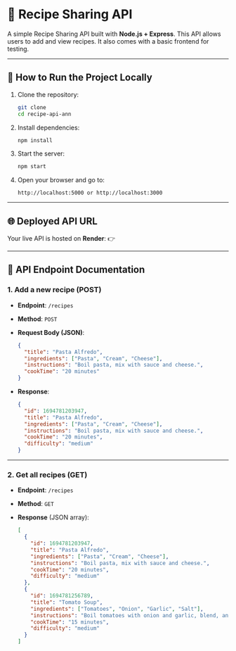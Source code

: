 # 🍲 Recipe Sharing API

A simple Recipe Sharing API built with **Node.js + Express**.
This API allows users to add and view recipes. It also comes with a basic frontend for testing.

---

## 🚀 How to Run the Project Locally

1. Clone the repository:

   ```bash
   git clone 
   cd recipe-api-ann
   ```

2. Install dependencies:

   ```bash
   npm install
   ```

3. Start the server:

   ```bash
   npm start
   ```

4. Open your browser and go to:

   ```
   http://localhost:5000 or http://localhost:3000
   ```

---

## 🌐 Deployed API URL

Your live API is hosted on **Render**:
👉 []()

---

## 📌 API Endpoint Documentation

### 1. Add a new recipe (POST)

* **Endpoint**: `/recipes`
* **Method**: `POST`
* **Request Body (JSON)**:

  ```json
  {
    "title": "Pasta Alfredo",
    "ingredients": ["Pasta", "Cream", "Cheese"],
    "instructions": "Boil pasta, mix with sauce and cheese.",
    "cookTime": "20 minutes"
  }
  ```
* **Response**:

  ```json
  {
    "id": 1694781203947,
    "title": "Pasta Alfredo",
    "ingredients": ["Pasta", "Cream", "Cheese"],
    "instructions": "Boil pasta, mix with sauce and cheese.",
    "cookTime": "20 minutes",
    "difficulty": "medium"
  }
  ```

---

### 2. Get all recipes (GET)

* **Endpoint**: `/recipes`
* **Method**: `GET`
* **Response** (JSON array):

  ```json
  [
    {
      "id": 1694781203947,
      "title": "Pasta Alfredo",
      "ingredients": ["Pasta", "Cream", "Cheese"],
      "instructions": "Boil pasta, mix with sauce and cheese.",
      "cookTime": "20 minutes",
      "difficulty": "medium"
    },
    {
      "id": 1694781256789,
      "title": "Tomato Soup",
      "ingredients": ["Tomatoes", "Onion", "Garlic", "Salt"],
      "instructions": "Boil tomatoes with onion and garlic, blend, and season.",
      "cookTime": "15 minutes",
      "difficulty": "medium"
    }
  ]
  ```
